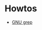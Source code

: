 # Howtos

* [GNU grep](https://github.com/learnbyexample/Command-line-text-processing/blob/master/gnu_grep.md)
